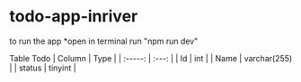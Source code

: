 # todo-app-inriver

to run the app
*open in terminal
run "npm run dev"

Table Todo
| Column  | Type  |
| :-----: | :---: |
| Id      | int   |
| Name    | varchar(255)   |
| status  | tinyint   |
